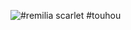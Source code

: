 ![#remilia scarlet #touhou](https://github.com/user-attachments/assets/2055b873-0690-4d50-83e8-ff56cc75fdd6)

